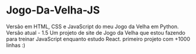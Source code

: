 # Jogo-Da-Velha-JS
Versão em HTML, CSS e JavaScript do meu Jogo da Velha em Python.
Versão atual - 1.5
Um projeto de site de Jogo da Velha que estou fazendo para treinar JavaScript enquanto estudo React.
primeiro projeto com +1000 linhas :)
